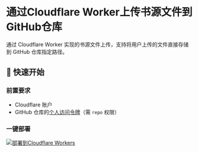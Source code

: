 # 通过Cloudflare Worker上传书源文件到GitHub仓库

通过 Cloudflare Worker 实现的书源文件上传，支持将用户上传的文件直接存储到 GitHub 仓库指定路径。

## 🚀 快速开始

### 前置要求
- Cloudflare 账户
- GitHub 仓库的[个人访问令牌](https://github.com/settings/tokens)（需 `repo` 权限）

### 一键部署

   [![部署到Cloudflare Workers](https://deploy.workers.cloudflare.com/button)](https://deploy.workers.cloudflare.com/?url=https://github.com/5tsv/uploadSource)
